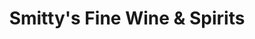 ---
title: "Smitty's Fine Wine & Spirits"
url: /fallston/smittys-fine-wine-and-spirits/
shop: alcohol
---